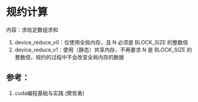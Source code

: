 # 规约计算
内容：求给定数组求和

1. device_reduce_v0：仅使用全局内存，且 N 必须是 BLOCK_SIZE 的整数倍
2. device_reduce_v1：使用（静态）共享内存，不再要求 N 是 BLOCK_SIZE 的整数倍，规约的过程中不会改变全局内存的数据

## 参考：
1. cuda编程基础与实践 (樊哲勇)